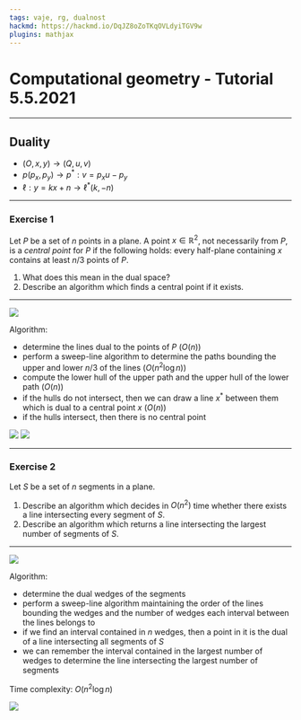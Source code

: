 ```yaml
---
tags: vaje, rg, dualnost
hackmd: https://hackmd.io/DqJZ8oZoTKqOVLdyiTGV9w
plugins: mathjax
---
```

# Computational geometry - Tutorial 5.5.2021

---

## Duality

* $(O, x, y) \to (Q, u, v)$
* $p({p_x}, {p_y}) \to p^*: v = {p_x} u - {p_y}$
* $\ell: y = kx + n \to \ell^*(k, -n)$

---

### Exercise 1

Let $P$ be a set of $n$ points in a plane. A point $x \in \mathbb{R}^2$, not necessarily from $P$, is a *central point* for $P$ if the following holds: every half-plane containing $x$ contains at least $n/3$ points of $P$.

1. What does this mean in the dual space?
2. Describe an algorithm which finds a central point if it exists.

----

![](https://jaanos.github.io/computational-geometry/notes/2021/2021-05-05/central1.png)

Algorithm:
* determine the lines dual to the points of $P$ ($O(n)$)
* perform a sweep-line algorithm to determine the paths bounding the upper and lower $n/3$ of the lines ($O(n^2 \log n)$)
* compute the lower hull of the upper path and the upper hull of the lower path ($O(n)$)
* if the hulls do not intersect, then we can draw a line $x^*$ between them which is dual to a central point $x$ ($O(n)$)
* if the hulls intersect, then there is no central point

![](https://jaanos.github.io/computational-geometry/notes/2021/2021-05-05/central2.png)
![](https://jaanos.github.io/computational-geometry/notes/2021/2021-05-05/central3.png)

---

### Exercise 2

Let $S$ be a set of $n$ segments in a plane.

1. Describe an algorithm which decides in $O(n^2)$ time whether there exists a line intersecting every segment of $S$.
2. Describe an algorithm which returns a line intersecting the largest number of segments of $S$.

----

![](https://jaanos.github.io/computational-geometry/notes/2021/2021-05-05/segments.png)

Algorithm:
* determine the dual wedges of the segments
* perform a sweep-line algorithm maintaining the order of the lines bounding the wedges and the number of wedges each interval between the lines belongs to
* if we find an interval contained in $n$ wedges, then a point in it is the dual of a line intersecting all segments of $S$
* we can remember the interval contained in the largest number of wedges to determine the line intersecting the largest number of segments

Time complexity: $O(n^2 \log n)$

![](https://jaanos.github.io/computational-geometry/notes/2021/2021-05-05/wedges.png)
